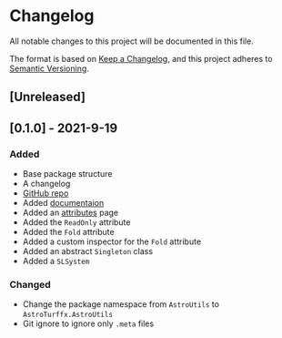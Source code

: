 ﻿# Changelog
All notable changes to this project will be documented in this file.

The format is based on [Keep a Changelog](https://keepachangelog.com/en/1.0.0/),
and this project adheres to [Semantic Versioning](https://semver.org/spec/v2.0.0.html).

## [Unreleased]

## [0.1.0] - 2021-9-19
### Added
- Base package structure
- A changelog
- [GitHub repo](https://github.com/AstroTurffx/AstroUtils)
- Added [documentaion](https://github.com/AstroTurffx/AstroUtils/wiki)
- Added an [attributes](https://github.com/AstroTurffx/AstroUtils/wiki/Attributes) page
- Added the `ReadOnly` attribute 
- Added the `Fold` attribute
- Added a custom inspector for the `Fold` attribute
- Added an abstract `Singleton` class
- Added a `SLSystem`

### Changed
- Change the package namespace from `AstroUtils` to `AstroTurffx.AstroUtils`
- Git ignore to ignore only `.meta` files